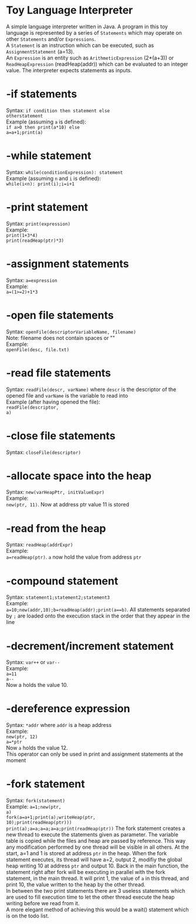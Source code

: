 # Toy Language Interpreter
A simple language interpreter written in Java. A program in this toy language is represented by a series of 
<code>Statements</code> which may operate on other <code>Statements</code> and/or <code>Expressions</code>.<br>
A <code>Statement</code> is an instruction which can be executed, such as <code>AssignmentStatement</code> (a=13).<br>
An <code>Expression</code> is an entity such as <code>ArithmeticExpression</code> (2*(a+3)) or <code>ReadHeapExpression</code> (readHeap(addr)) which can be evaluated to an integer value.
The interpreter expects statements as inputs.

# -if statements
Syntax:
	<code>if condition then statement else otherstatement</code><br>
Example (assuming <code>a</code> is defined):<br>
	<code>if a>0 then print(a*10) else a=a+1;print(a)</code>
	
# -while statement
Syntax: 
	<code>while(conditionExpression): statement</code><br>
Example (assuming <code>n</code> and <code>i</code> is defined):<br>
	<code>while(i<n): print(i);i=i+1</code><br>
	
# -print statement
Syntax:
	<code>print(expression)</code><br>
Example:<br>
	<code>print(1+3*4)</code><br>
	<code>print(readHeap(ptr)*3)</code><br>
	
# -assignment statements
Syntax:
	<code>a=expression</code><br>
Example: <br>
	<code>a=(1>=2)+1*3</code><br>
	
# -open file statements
Syntax: 
	<code>openFile(descriptorVariableName, filename)</code><br>
	Note: filename does not contain spaces or ""<br>
Example:<br>
	<code>openFile(desc, file.txt)</code><br>
	
# -read file statements
Syntax:
	<code>readFile(descr, varName)</code> where <code>descr</code> is the descriptor of the opened file and <code>varName</code> is the
	variable to read into<br>
Example (after having opened the file):<br>
	<code>readFile(descriptor, a)</code><br>

# -close file statements
Syntax:
	<code>closeFile(descriptor)</code><br>

# -allocate space into the heap
Syntax:
		<code>new(varHeapPtr, initValueExpr)</code><br>
Example:<br>
		<code>new(ptr, 11)</code>. Now at address ptr value 11 is stored<br>
# -read from the heap
Syntax:
		<code>readHeap(addrExpr)</code><br>
Example: <br>
        <code>a=readHeap(ptr)</code>. <code>a</code> now hold the value from address <code>ptr</code>
# -compound statement
Syntax:
    <code>statement1;statement2;statement3</code><br>
Example:<br>
        <code>a=10;new(addr,10);b=readHeap(addr);print(a==b)</code>. All statements separated by <code>;</code> are 
        loaded onto the execution stack in the order that they appear in the line

# -decrement/increment statement
Syntax:
    <code>var++</code> or <code>var--</code><br>
Example:<br>
    <code>a=11</code><br>
    <code>a--</code><br>
    Now a holds the value 10.
# -dereference expression
Syntax:
    <code>*addr</code> where <code>addr</code> is a heap address<br>
Example:<br>
    <code>new(ptr, 12)</code><br>
    <code>a=*ptr</code><br>
    Now <code>a</code> holds the value 12.<br>
    This operator can only be used in print and assignment statements at the moment
# -fork statement
Syntax:
    <code>fork(statement)</code><br>
Example:
    <code>a=1;new(ptr, a)</code><br>
    <code>fork(a=a+1;print(a);writeHeap(ptr, 10);print(readHeap(ptr)))</code><br>
    <code>print(a);a=a;a=a;a=a;print(readHeap(ptr))</code>
    The fork statement creates a new thread to execute the statements given as parameter. 
    The variable table is copied while the files and heap are passed by reference.
    This way any modification performed by one thread will be visible in all others.
    At the start, a=1 and 1 is stored at address <code>ptr</code> in the heap.
    When the fork statement executes, its thread will have a=2, output 2, modifiy
    the global heap writing 10 at address <code>ptr</code> and output 10.
    Back in the main function, the statement right after fork will be executing in parallel
    with the fork statement, in the main thread. It will print 1, the value of <code>a</code>
    in this thread, and print 10, the value written to the heap by the other thread.<br>
    In between the two print statements there are 3 useless statements which are used to fill
    execution time to let the other thread execute the heap writing before we read from it.<br>
    A more elegant method of achieving this would be a wait() statement which is on the todo list.